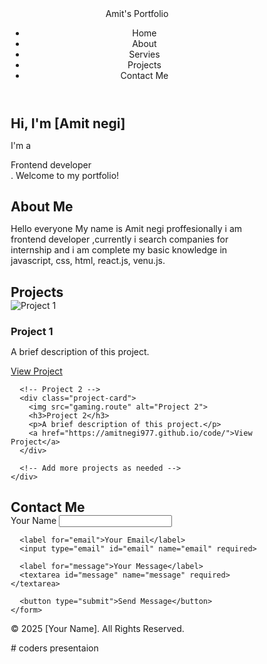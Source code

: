 <!DOCTYPE html>
<html lang="en">
<head>
  <meta charset="UTF-8">
  <meta name="viewport" content="width=device-width, initial-scale=1.0">
  <title>Your Name - Portfolio</title>
  <link rel="stylesheet" href="styles.css">
  <link rel="preconnect" href="https://fonts.googleapis.com">
    <link rel="preconnect" href="https://fonts.gstatic.com" crossorigin>
    <link
        href="https://fonts.googleapis.com/css2?family=Poppins:ital,wght@0,100;0,200;0,300;0,400;0,500;0,600;0,700;0,800;0,900;1,100;1,200;1,300;1,400;1,500;1,600;1,700;1,800;1,900&display=swap"
        rel="stylesheet">
  <style>
    /* Reset some default styles */
* {
  margin: 0;
  padding: 0;
  box-sizing: border-box;
}

body {
  font-family: Arial, sans-serif;
  line-height: 1.6;
  color: #000000;
  background-color: #f4f4f4;
}

header {
  background-color: #ffffff;
  padding: 1rem;
}

header nav ul {
  list-style: none;
  display: flex;
  justify-content: center;
}

header nav ul li {
  margin: 0 15px;
}

header nav ul li a {
  color: white;
  text-decoration: none;
  font-weight: bold;
}

#hero {
  background: url('hero-bg.jpg') no-repeat center center/cover;
  color: rgb(0, 0, 0);
  text-align: center;
  padding: 100px 20px;
}

#hero h1 {
  font-size: 3rem;
}

#about, #projects, #contact {
  padding: 50px 20px;
  text-align: center;
}

h2 {
  margin-bottom: 20px;
  font-size: 2.5rem;
}

.projects-container {
  display: flex;
  justify-content: center;
  gap: 20px;
}

.project-card {
  background: white;
  padding: 20px;
  box-shadow: 0 4px 8px rgba(0, 0, 0, 0.1);
  text-align: center;
  width: 250px;
}

.project-card img {
  width: 100%;
  height: 150px;
  object-fit: cover;
  margin-bottom: 10px;
}

#contact form {
  display: flex;
  flex-direction: column;
  align-items: center;
  max-width: 500px;
  margin: 0 auto;
}

#contact label {
  margin: 10px 0 5px;
}

#contact input, #contact textarea {
  width: 100%;
  padding: 10px;
  margin-bottom: 15px;
  border: 1px solid #ccc;
}

button {
  background-color: #333;
  color: white;
  padding: 10px 20px;
  border: none;
  cursor: pointer;
}

button:hover {
  background-color: #555;
}

footer {
  background-color: #333;
  color: white;
  text-align: center;
  padding: 20px;
  position: fixed;
  bottom: 0;
  width: 100%;
}

  </style>
</head>
<body>

  <!-- Navigation -->
  <header>
    <nav>
        <div class="left">Amit's Portfolio</div>
        <div class="right">
            <ul>
                <li>Home</li>
                <li>About</li>
                <li>Servies</li>
                <li>Projects</li>
                <li>Contact Me</li>
            </ul>
        </div>
    </nav>
</header>

  <!-- Hero Section -->
  <section id="hero">
    <div class="hero-content">
      <h1>Hi, I'm [Amit negi]</h1>
      <p>I'm a <div>Frontend developer</div>. Welcome to my portfolio!</p>
    </div>
  </section>

  <!-- About Section -->
  <section id="about">
    <h2>About Me</h2>
    <p>Hello everyone My name is Amit negi 
      proffesionally i am frontend developer ,currently i search companies for internship and i am complete my basic knowledge in javascript, css, html, react.js, venu.js.</p>
  </section>

  <!-- Projects Section -->
  <section id="projects">
    <h2>Projects</h2>
    <div class="projects-container">
      <!-- Project 1 -->
      <div class="project-card">
        <img src="project1.jpg" alt="Project 1">
        <h3>Project 1</h3>
        <p>A brief description of this project.</p>
        <a href="" target="_blank">View Project</a>
      </div>

      <!-- Project 2 -->
      <div class="project-card">
        <img src="gaming.route" alt="Project 2">
        <h3>Project 2</h3>
        <p>A brief description of this project.</p>
        <a href="https://amitnegi977.github.io/code/">View Project</a>
      </div>
      
      <!-- Add more projects as needed -->
    </div>
  </section>

  <!-- Contact Section -->
  <section id="contact">
    <h2>Contact Me</h2>
    <form action="your-form-handler.php" method="POST">
      <label for="name">Your Name</label>
      <input type="text" id="name" name="name" required>
      
      <label for="email">Your Email</label>
      <input type="email" id="email" name="email" required>
      
      <label for="message">Your Message</label>
      <textarea id="message" name="message" required></textarea>
      
      <button type="submit">Send Message</button>
    </form>
  </section>

  <!-- Footer -->
  <footer>
    <p>&copy; 2025 [Your Name]. All Rights Reserved.</p>
  </footer>

  <script src="script.js"></script>
</body>
</html>
# coders
presentaion
